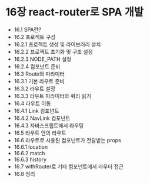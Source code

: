 # 16장 react-router로 SPA 개발
- 16.1 SPA란?
- 16.2 프로젝트 구성
- 16.2.1 프로젝트 생성 및 라이브러리 설치
- 16.2.2 프로젝트 초기화 및 구조 설정
- 16.2.3 NODE_PATH 설정
- 16.2.4 컴포넌트 준비
- 16.3 Route와 파라미터
- 16.3.1 기본 라우트 준비
- 16.3.2 라우트 설정
- 16.3.3 라우트 파라미터와 쿼리 읽기
- 16.4 라우트 이동
- 16.4.1 Link 컴포넌트
- 16.4.2 NavLink 컴포넌트
- 16.4.3 자바스크립트에서 라우팅
- 16.5 라우트 안의 라우트
- 16.6 라우트로 사용된 컴포넌트가 전달받는 props
- 16.6.1 location
- 16.6.2 match
- 16.6.3 history
- 16.7 withRouter로 기타 컴포넌트에서 라우터 접근
- 16.8 정리

